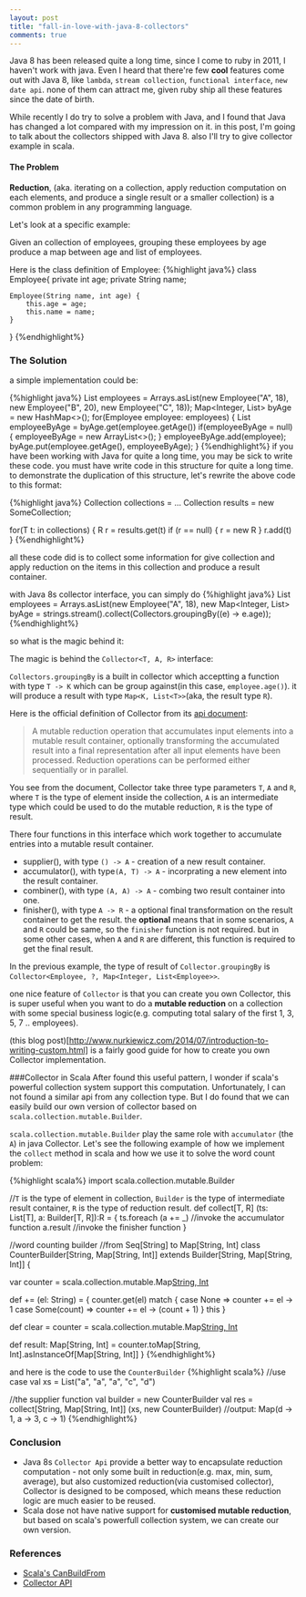 ```yaml
---
layout: post
title: "fall-in-love-with-java-8-collectors"
comments: true
---
```


Java 8 has been released quite a long time, since I come to ruby in 2011, I haven't work with java. Even I heard that there're few __cool__ features come out with Java 8, like `lambda`, `stream collection`, `functional interface`, `new date api`. none of them can attract me, given ruby ship all these features since the date of birth.

While recently I do try to solve a problem with Java, and I found that Java has changed a lot compared with my impression on it.  in this post, I'm going to talk about the collectors shipped with Java 8. also I'll try to give collector example in scala.

#### The Problem
__Reduction__, (aka. iterating on a collection, apply reduction computation on each elements, and produce a single result or a smaller collection) is a common problem in any programming language.

Let's look at a specific example:

Given an collection of employees, grouping these employees by age produce a map between age and list of employees.

Here is the class definition of Employee:
{%highlight java%}
class Employee{
    private int age;
    private String name;

    Employee(String name, int age) {
        this.age = age;
        this.name = name;
    }
}
{%endhighlight%}

### The Solution
a simple implementation could be:

{%highlight java%}
List<Employee> employees = Arrays.asList(new Employee("A", 18), new Employee("B", 20), new Employee("C", 18));
Map<Integer, List<Employee>> byAge = new HashMap<>();
for(Employee employee: employees) {
  List<Employee> employeeByAge = byAge.get(employee.getAge())
  if(employeeByAge = null) {
    employeeByAge = new ArrayList<>();
  }
  employeeByAge.add(employee);
  byAge.put(employee.getAge(), employeeByAge);
}
{%endhighlight%}
if you have been working with Java for quite a long time, you may be sick to write these code. you must have write code in this structure for quite a long time.
to demonstrate the duplication of this structure, let's rewrite the above code to this format:

{%highlight java%}
Collection<T> collections = ...
Collection<R> results = new SomeCollection;

for(T t: in collections) {
  R r = results.get(t)
  if (r == null) {
    r = new R
  }
  r.add(t)
}
{%endhighlight%}

all these code did is to collect some information for give collection and apply reduction on the items in this collection and produce a result container.

with Java 8s collector interface, you can simply do
{%highlight java%}
List<Employee> employees = Arrays.asList(new Employee("A", 18), new
Map<Integer, List<Employee>> byAge = strings.stream().collect(Collectors.groupingBy((e) -> e.age));
{%endhighlight%}

so what is the magic behind it:

The magic is behind the `Collector<T, A, R>` interface:

`Collectors.groupingBy` is a built in collector which acceptting a function with type `T -> K` which can be group against(in this case, `employee.age()`).
it will produce a result with type `Map<K, List<T>>`(aka, the result type `R`).

Here is the official definition of Collector from its [api document](https://docs.oracle.com/javase/8/docs/api/java/util/stream/Collector.html):
> A mutable reduction operation that accumulates input elements into a mutable result container, optionally transforming the accumulated result into a final representation after all input elements have been processed. Reduction operations can be performed either sequentially or in parallel.

You see from the document, Collector take three type parameters `T`, `A` and `R`, where `T` is the type of element inside the collection, `A` is an intermediate type which could be used to do the mutable reduction, `R` is the type of result.

There four functions in this interface which work together to accumulate entries into a mutable result container.

- supplier(), with type `() -> A` - creation of a new result container.
- accumulator(), with type`(A, T) -> A` - incorprating a new element into the result container.
- combiner(), with type `(A, A) -> A` - combing two result container into one.
- finisher(), with type `A -> R` - a optional final transformation on the result container to get the result. the __optional__ means that in some scenarios, `A` and `R` could be same, so the `finisher` function is not required. but in some other cases, when `A` and `R` are different, this function is required to get the final result.

In the previous example, the type of result of `Collector.groupingBy` is `Collector<Employee, ?, Map<Integer, List<Employee>>`.

one nice feature of `Collector` is that you can create you own Collector, this is super useful when you want to do a __mutable reduction__ on a collection with some special business logic(e.g. computing total salary of the first 1, 3, 5, 7 .. employees).

(this blog post)[http://www.nurkiewicz.com/2014/07/introduction-to-writing-custom.html] is a fairly good guide for how to create you own Collector implementation.


###Collector in Scala
After found this useful pattern, I wonder if scala's powerful collection system support this computation. Unfortunately, I can not found a similar api from any collection type. But I do found that we can easily build our own version of collector based on `scala.collection.mutable.Builder`.

`scala.collection.mutable.Builder` play the same role with  `accumulator` (the `A`) in java Collector. Let's see the following example of how we implement the `collect` method in scala and how we use it to solve the word count problem:

{%highlight scala%}
import scala.collection.mutable.Builder

//`T` is the type of element in collection, `Builder` is the type of intermediate result container, `R` is the type of reduction result.
def collect[T, R] (ts: List[T], a: Builder[T, R]):R = {
  ts.foreach (a += _) //invoke the accumulator function
  a.result //invoke the finisher function
}

//word counting builder
//from Seq[String] to Map[String, Int]
class CounterBuilder[String, Map[String, Int]] extends Builder[String, Map[String, Int]] {

  var counter = scala.collection.mutable.Map[String, Int]()

  def += (el: String) = {
    counter.get(el)  match {
      case None => counter += el -> 1
      case Some(count) => counter += el -> (count + 1)
    }
    this
  }

  def clear = counter = scala.collection.mutable.Map[String, Int]()

  def result: Map[String, Int] = counter.toMap[String, Int].asInstanceOf[Map[String, Int]]
}
{%endhighlight%}

and here is the code to use the `CounterBuilder`
{%highlight scala%}
//use case
val xs = List("a", "a", "a", "c", "d")

//the supplier function
val builder = new CounterBuilder
val res = collect[String, Map[String, Int]] (xs, new CounterBuilder)
//output: Map(d -> 1, a -> 3, c -> 1)
{%endhighlight%}


### Conclusion

- Java 8s `Collector Api` provide a better way to encapsulate reduction computation - not only some built in reduction(e.g. max, min, sum, average), but also customized reduction(via customised collector), Collector is designed to be composed, which means these reduction logic are much easier to be reused.
- Scala dose not have native support for __customised mutable reduction__, but based on scala's powerfull collection system, we can create our own version.

### References
- [Scala's CanBuildFrom](http://blog.bruchez.name/2012/08/getting-to-know-canbuildfromwithout-phd.html)
- [Collector API](https://docs.oracle.com/javase/8/docs/api/java/util/stream/Collector.html)
